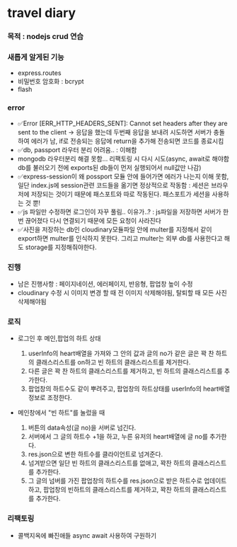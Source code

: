 # travel diary

### 목적 : nodejs crud 연습

### 새롭게 알게된 기능

- express.routes
- 비밀번호 암호화 : bcrypt
- flash

### error

- ✅Error [ERR_HTTP_HEADERS_SENT]: Cannot set headers after they are sent to the client -> 응답을 했는데 두번째 응답을 보내려 시도하면 서버가 충돌하여 에러가 남, if로 전송되는 응답에 return을 추가해 전송되면 코드를 종료시킴
- ✅db, passport 라우터 분리 어려움.. : 이해함
- mongodb 라우터분리 해결 못함... 리팩토링 시 다시 시도(async, await로 해야함 db를 불러오기 전에 exports된 db들이 먼저 실행되어서 null값만 나감)
- ✅express-session이 왜 possport 모듈 안에 들어가면 에러가 나는지 이해 못함,일단 index.js에 session관련 코드들을 옮기면 정상적으로 작동함 : 세션은 브라우저에 저장되는 것이기 때문에 패스포트와 따로 작동된다. 패스포트가 세션을 사용하는 것 뿐!
- ✅js 파일만 수정하면 로그인이 자꾸 풀림.. 이유가..? : js파일을 저장하면 서버가 한번 끊어졌다 다시 연결되기 때문에 모든 요청이 사라진다
- ✅사진을 저장하는 db인 cloudinary모듈파일 안에 multer를 지정해서 같이 export하면 multer를 인식하지 못한다. 그리고 multer는 외부 db를 사용한다고 해도 storage를 지정해줘야한다.

### 진행

- 남은 진행사항 : 페이지네이션, 에러페이지, 반응형, 팝업창 높이 수정
- cloudinary 수정 시 이미지 변경 할 때 전 이미지 삭제해야됨, 탈퇴할 때 모든 사진 삭제해야됨

### 로직

- 로그인 후 메인,팝업의 하트 상태

  1. userInfo의 heart배열을 가져와 그 안의 값과 글의 no가 같은 글은 꽉 찬 하트의 클래스리스트를 on하고 빈 하트의 클래스리스트를 제거한다.
  2. 다른 글은 꽉 찬 하트의 클래스리스트를 제거하고, 빈 하트의 클래스리스트를 추가한다.
  3. 팝업창의 하트수도 같이 뿌려주고, 팝업창의 하트상태를 userInfo의 heart배열 정보로 조정한다.

- 메인창에서 "빈 하트"를 눌렀을 때
  1.  버튼의 data속성(글 no)을 서버로 넘긴다.
  2.  서버에서 그 글의 하트수 +1을 하고, 누른 유저의 heart배열에 글 no를 추가한다.
  3.  res.json으로 변한 하트수를 클라이언트로 넘겨준다.
  4.  넘겨받으면 일단 빈 하트의 클래스리스트를 없애고, 꽉찬 하트의 클래스리스트를 추가한다.
  5.  그 글의 넘버를 가진 팝업창의 하트수를 res.json으로 받은 하트수로 업데이트하고, 팝업창의 빈하트의 클래스리스트를 제거하고, 꽉찬 하트의 클래스리스트를 추가한다.

### 리팩토링

- 콜백지옥에 빠진애들 async await 사용하여 구원하기
